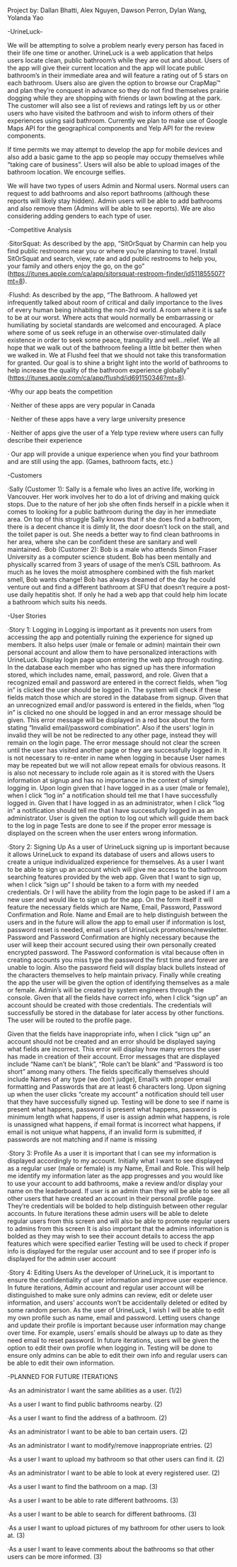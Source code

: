 Project by: Dallan Bhatti, Alex Nguyen, Dawson Perron, Dylan Wang, Yolanda Yao

-UrineLuck-



We will be attempting to solve a problem nearly every person has faced in their life one time or another. UrineLuck is a web application that helps users locate clean, public bathroom’s while they are out and about. Users of the app will give their current location and the app will locate public bathroom’s in their immediate area and will feature a rating out of 5 stars on each bathroom. Users also are given the option to browse our CrapMap™ and plan they’re conquest in advance so they do not find themselves prairie dogging while they are shopping with friends or lawn bowling at the park. The customer will also see a list of reviews and ratings left by us or other users who have visited the bathroom and wish to inform others of their experiences using said bathroom. Currently we plan to make use of Google Maps API for the geographical components and Yelp API for the review components. 

If time permits we may attempt to develop the app for mobile devices and also add a basic game to the app so people may occupy themselves while “taking care of business”. Users will also be able to upload images of the bathroom location. We encourge selfies.

We will have two types of users Admin and Normal users. Normal users can request to add bathrooms and also report bathrooms (although these reports will likely stay hidden). Admin users will be able to add bathrooms and also remove them (Admins will be able to see reports). We are also considering adding genders to each type of user. 


-Competitive Analysis

·SitorSquat: As described by the app, “SitOrSquat by Charmin can help you find public restrooms near you or where you’re planning to travel. Install SitOrSquat and search, view, rate and add public restrooms to help you, your family and others enjoy the go, on the go” (https://itunes.apple.com/ca/app/sitorsquat-restroom-finder/id511855507?mt=8).

·Flushd: As described by the app, “The Bathroom. A hallowed yet infrequently talked about room of critical and daily importance to the lives of every human being inhabiting the non-3rd world. A room where it is safe to be at our worst. Where acts that would normally be embarrassing or humiliating by societal standards are welcomed and encouraged. A place where some of us seek refuge in an otherwise over-stimulated daily existence in order to seek some peace, tranquility and well…relief. We all hope that we walk out of the bathroom feeling a little bit better then when we walked in. We at Flushd feel that we should not take this transformation for granted. Our goal is to shine a bright light into the world of bathrooms to help increase the quality of the bathroom experience globally” (https://itunes.apple.com/ca/app/flushd/id691150346?mt=8).

-Why our app beats the competition

· Neither of these apps are very popular in Canada

· Neither of these apps have a very large university presence

· Neither of apps give the user of a Yelp type review where users can fully describe their experience

· Our app will provide a unique experience when you find your bathroom and are still using the app. (Games, bathroom facts, etc.)


-Customers

·Sally (Customer 1): Sally is a female who lives an active life, working in Vancouver. Her work involves her to do a lot of driving and making quick stops. Due to the nature of her job she often finds herself in a pickle when it comes to looking for a public bathroom during the day in her immediate area. On top of this struggle Sally knows that if she does find a bathroom, there is a decent chance it is dimly lit, the door doesn’t lock on the stall, and the toilet paper is out. She needs a better way to find clean bathrooms in her area, where she can be confident these are sanitary and well maintained.
·Bob (Customer 2): Bob is a male who attends Simon Fraser University as a computer science student. Bob has been mentally and physically scarred from 3 years of usage of the men’s CSIL bathroom. As much as he loves the moist atmosphere combined with the fish market smell, Bob wants change! Bob has always dreamed of the day he could venture out and find a different bathroom at SFU that doesn’t require a post-use daily hepatitis shot. If only he had a web app that could help him locate a bathroom which suits his needs.


-User Stories

·Story 1: Logging in
Logging is important as it prevents non users from accessing the app and potentially ruining the experience for signed up members. It also helps user (male or female or admin) maintain their own personal account and allow them to have personalized interactions with UrineLuck. Display login page upon entering the web app through routing. 
In the database each member who has signed up has there information stored, which includes name, email, password, and role. Given that a recognized email and password are entered in the correct fields, when “log in” is clicked the user should be logged in. The system will check if these fields match those which are stored in the database from signup.
Given that an unrecognized email and/or password is entered in the fields, when “log in” is clicked no one should be logged in and an error message should be given. This error message will be displayed in a red box about the form stating “Invalid email/password combination”. Also if the users’ login in invalid they will be not be redirected to any other page, instead they will remain on the login page. The error message should not clear the screen until the user has visited another page or they are successfully logged in. 
It is not necessary to re-enter in name when logging in because User names may be repeated but we will not allow repeat emails for obvious reasons. It is also not necessary to include role again as it is stored with the Users information at signup and has no importance in the context of simply logging in.
Upon login given that I have logged in as a user (male or female), when I click “log in” a notification should tell me that I have successfully logged in. Given that I have logged in as an administrator, when I click “log in” a notification should tell me that I have successfully logged in as an administrator.
User is given the option to log out which will guide them back to the log in page 
Tests are done to see if the proper error message is displayed on the screen when the user enters wrong information. 

·Story 2: Signing Up
As a user of UrineLuck signing up is important because it allows UrineLuck to expand its database of users and allows users to create a unique individualized experience for themselves. As a user I want to be able to sign up an account which will give me access to the bathroom searching features provided by the web app. 
Given that I want to sign up, when I click “sign up” I should be taken to a form with my needed credentials. Or I will have the ability from the login page to be asked if I am a new user and would like to sign up for the app.
On the form itself it will feature the necessary fields which are Name, Email, Password, Password Confirmation and Role. Name and Email are to help distinguish between the users and in the future will allow the app to email user if information is lost, password reset is needed, email users of UrineLuck promotions/newsletter. Password and Password Confirmation are highly necessary because the user will keep their account secured using their own personally created encrypted password. The Password conformation is vital because often in creating accounts you miss type the password the first time and forever are unable to login. Also the password field will display black bullets instead of the characters themselves to help maintain privacy. Finally while creating the app the user will be given the option of identifying themselves as a male or female. Admin’s will be created by system engineers through the console. 
Given that all the fields have correct info, when I click “sign up” an account should be created with those credentials. The credentials will successfully be stored in the database for later access by other functions. The user will be routed to the profile page.

Given that the fields have inappropriate info, when I click “sign up” an account should not be created and an error should be displayed saying what fields are incorrect. This error will display how many errors the user has made in creation of their account. Error messages that are displayed include “Name can’t be blank”, “Role can’t be blank” and “Password is too short” among many others. The fields specifically themselves should include Names of any type (we don’t judge), Email’s with proper email formatting and Passwords that are at least 6 characters long.
Upon signing up when the user clicks “create my account” a notification should tell user that they have successfully signed up. 
Testing will be done to see if name is present what happens, password is present what happens, password is minimum length what happens, if user is assign admin what happens, is role is unassigned what happens, if email format is incorrect what happens, if email is not unique what happens, if an invalid form is submitted, if passwords are not matching and if name is missing

·Story 3: Profile
As a user it is important that I can see my information is displayed accordingly to my account. Initially what I want to see displayed as a regular user (male or female) is my Name, Email and Role. This will help me identify my information later as the app progresses and you would like to use your account to add bathrooms, make a review and/or display your name on the leaderboard. 
If user is an admin than they will be able to see all other users that have created an account in their personal profile page. They’re credentials will be bolded to help distinguish between other regular accounts. In future iterations these admin users will be able to delete regular users from this screen and will also be able to promote regular users to admins from this screen
It is also important that the admins information is bolded as they may wish to see their account details to access the app features which were specified earlier
Testing will be used to check if proper info is displayed for the regular user account and to see if proper info is displayed for the admin user account

·Story 4: Editing Users
As the developer of UrineLuck, it is important to ensure the confidentiality of user information and improve user experience. In future iterations, Admin account and regular user account will be distinguished to make sure only admins can review, edit or delete user information, and users’ accounts won’t be accidentally deleted or edited by some random person.
As the user of UrineLuck, I wish I will be able to edit my own profile such as name, email and password. Letting users change and update their profile is important because user information may change over time. For example, users’ emails should be always up to date as they need email to reset password. In future iterations, users will be given the option to edit their own profile when logging in.
Testing will be done to ensure only admins can be able to edit their own info and regular users can be able to edit their own information.





-PLANNED FOR FUTURE ITERATIONS

·As an administrator I want the same abilities as a user. (1/2)

·As a user I want to find public bathrooms nearby. (2)

·As a user I want to find the address of a bathroom. (2)

·As an administrator I want to be able to ban certain users. (2)

·As an administrator I want to modify/remove inappropriate entries. (2)

·As a user I want to upload my bathroom so that other users can find it. (2)

·As an administrator I want to be able to look at every registered user. (2)

·As a user I want to find the bathroom on a map. (3)

·As a user I want to be able to rate different bathrooms. (3)

·As a user I want to be able to search for different bathrooms. (3)

·As a user I want to upload pictures of my bathroom for other users to look at. (3)

·As a user I want to leave comments about the bathrooms so that other users can be more informed. (3)
